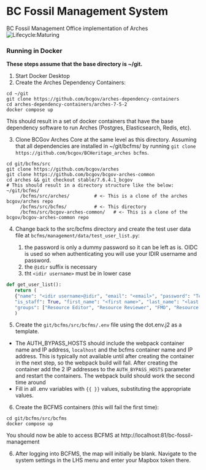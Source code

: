 # BC Fossil Management System
BC Fossil Management Office implementation of Arches
![Lifecycle:Maturing](https://img.shields.io/badge/Lifecycle-Maturing-007EC6)

### Running in Docker
**These steps assume that the base directory is ~/git.**
1. Start Docker Desktop
2. Create the Arches Dependency Containers:
``` shell
cd ~/git
git clone https://github.com/bcgov/arches-dependency-containers
cd arches-dependency-containers/arches-7-5-2
docker compose up
```
This should result in a set of docker containers that have the base dependency software to run
Arches (Postgres, Elasticsearch, Redis, etc).

3. Clone BCGov Arches Core at the same level as this directory. Assuming that all dependencies
   are installed in ~/git/bcfms/ by running `git clone  https://github.com/bcgov/BCHeritage_arches bcfms`.
``` shell
cd git/bcfms/src
git clone https://github.com/bcgov/arches
git clone https://github.com/bcgov/bcgov-arches-common
cd arches && git checkout stable/7.6.4.1_bcgov
# This should result in a directory structure like the below:
~/git/bcfms/
     /bcfms/src/arches/         # <- This is a clone of the arches bcgov/arches repo
     /bcfms/src/bcfms/          # <- This directory
     /bcfms/src/bcgov-arches-common/   # <- This is a clone of the bcgov/bcgov-arches-common repo
```


4. Change back to the src/bcfms directory and create the test user data file at
   `bcfms/management/data/test_user_list.py`:

    1. the password is only a dummy password so it can be left as is. OIDC is used so when
       authenticating you will use your IDIR username and password.
    2. the `@idir` suffix is necessary
    3. tht `<idir username>` must be in lower case
``` python
def get_user_list():
   return (
   {"name": "<idir username>@idir", "email": "<email>", "password": "Test12345!", "is_superuser": True,
   "is_staff": True, "first_name": "<first name>", "last_name": "<last name>",
   "groups": ["Resource Editor", "Resource Reviewer", "FMO", "Resource Exporter"]},
   )
```

5. Create the `git/bcfms/src/bcfms/.env` file using the dot.env.j2 as a template.
- The AUTH_BYPASS_HOSTS should include the webpack container name and IP address, `localhost` and the bcfms container
name and IP address. This is typically not available until after creating the container in the next step, so the 
webpack build will fail. After creating the container add the 2 IP addresses to the `AUTH_BYPASS_HOSTS` parameter and
restart the containers. The webpack build should work the second time around
- Fill in all .env variables with `{{ }}` values, substituting the appropriate values.

6. Create the BCFMS containers (this will fail the first time):
```shell
cd git/bcfms/src/bcfms
docker compose up
```

You should now be able to access BCFMS at http://localhost:81/bc-fossil-management

6. After logging into BCFMS, the map will initially be blank. Navigate to the system settings in the LHS
   menu and enter your Mapbox token there.